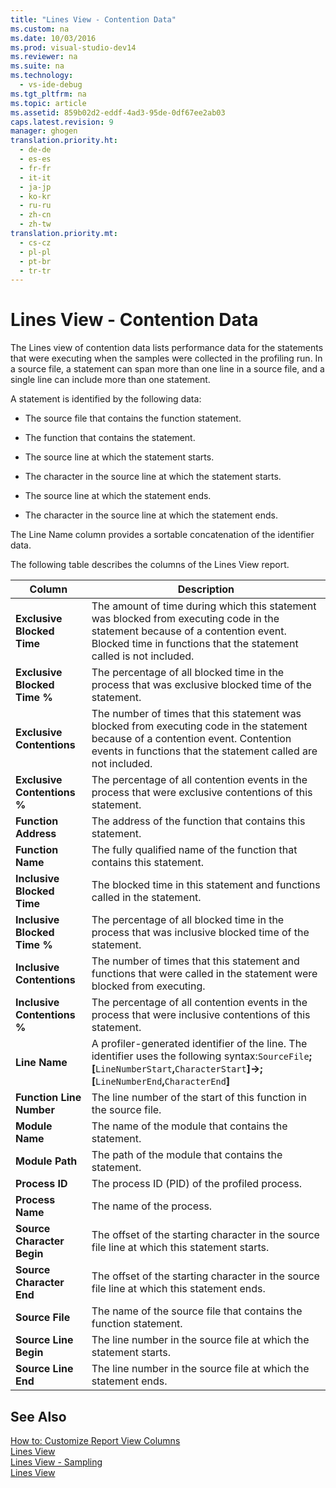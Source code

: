 ```yaml
---
title: "Lines View - Contention Data"
ms.custom: na
ms.date: 10/03/2016
ms.prod: visual-studio-dev14
ms.reviewer: na
ms.suite: na
ms.technology: 
  - vs-ide-debug
ms.tgt_pltfrm: na
ms.topic: article
ms.assetid: 859b02d2-eddf-4ad3-95de-0df67ee2ab03
caps.latest.revision: 9
manager: ghogen
translation.priority.ht: 
  - de-de
  - es-es
  - fr-fr
  - it-it
  - ja-jp
  - ko-kr
  - ru-ru
  - zh-cn
  - zh-tw
translation.priority.mt: 
  - cs-cz
  - pl-pl
  - pt-br
  - tr-tr
---
```

# Lines View - Contention Data
The Lines view of contention data lists performance data for the statements that were executing when the samples were collected in the profiling run. In a source file, a statement can span more than one line in a source file, and a single line can include more than one statement.  
  
 A statement is identified by the following data:  
  
-   The source file that contains the function statement.  
  
-   The function that contains the statement.  
  
-   The source line at which the statement starts.  
  
-   The character in the source line at which the statement starts.  
  
-   The source line at which the statement ends.  
  
-   The character in the source line at which the statement ends.  
  
 The Line Name column provides a sortable concatenation of the identifier data.  
  
 The following table describes the columns of the Lines View report.  
  
|Column|Description|  
|------------|-----------------|  
|**Exclusive Blocked Time**|The amount of time during which this statement was blocked from executing code in the statement because of a contention event. Blocked time in functions that the statement called is not included.|  
|**Exclusive Blocked Time %**|The percentage of all blocked time in the process that was exclusive blocked time of the statement.|  
|**Exclusive Contentions**|The number of times that this statement was blocked from executing code in the statement because of a contention event. Contention events in functions that the statement called are not included.|  
|**Exclusive Contentions %**|The percentage of all contention events in the process that were exclusive contentions of this statement.|  
|**Function Address**|The address of the function that contains this statement.|  
|**Function Name**|The fully qualified name of the function that contains this statement.|  
|**Inclusive Blocked Time**|The blocked time in this statement and functions called in the statement.|  
|**Inclusive Blocked Time %**|The percentage of all blocked time in the process that was inclusive blocked time of the statement.|  
|**Inclusive Contentions**|The number of times that this statement and functions that were called in the statement were blocked from executing.|  
|**Inclusive Contentions %**|The percentage of all contention events in the process that were inclusive contentions of this statement.|  
|**Line Name**|A profiler-generated identifier of the line. The identifier uses the following syntax:`SourceFile`**;[**`LineNumberStart`**,**`CharacterStart`**]->;[**`LineNumberEnd`**,**`CharacterEnd`**]**|  
|**Function Line Number**|The line number of the start of this function in the source file.|  
|**Module Name**|The name of the module that contains the statement.|  
|**Module Path**|The path of the module that contains the statement.|  
|**Process ID**|The process ID (PID) of the profiled process.|  
|**Process Name**|The name of the process.|  
|**Source Character Begin**|The offset of the starting character in the source file line at which this statement starts.|  
|**Source Character End**|The offset of the starting character in the source file line at which this statement ends.|  
|**Source File**|The name of the source file that contains the function statement.|  
|**Source Line Begin**|The line number in the source file at which the statement starts.|  
|**Source Line End**|The line number in the source file at which the statement ends.|  
  
## See Also  
 [How to: Customize Report View Columns](../VS_IDE/How-to--Customize-Report-View-Columns.md)   
 [Lines View](../VS_IDE/Lines-View.md)   
 [Lines View - Sampling](../VS_IDE/Lines-View---.NET-Memory-Sampling-Data.md)   
 [Lines View](../VS_IDE/Lines-View---Sampling-Data.md)